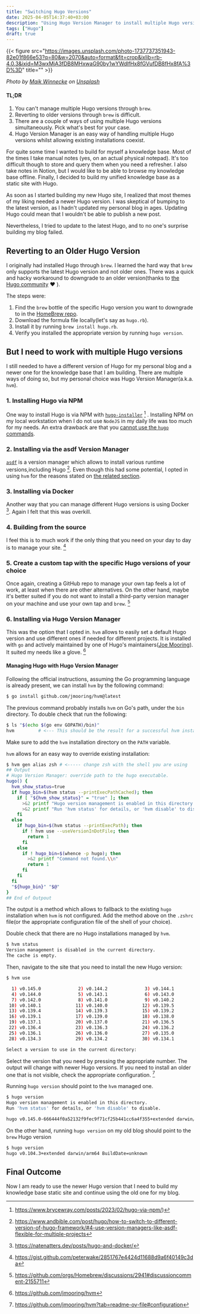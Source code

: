 ```yaml
---
title: "Switching Hugo Versions"
date: 2025-04-05T14:37:40+03:00
description: "Using Hugo Version Manager to install multiple Hugo versions on a single workstation"
tags: ["Hugo"]
draft: true
---
```


{{< figure src="https://images.unsplash.com/photo-1737737351943-82e01f866e53?q=80&w=2070&auto=format&fit=crop&ixlib=rb-4.0.3&ixid=M3wxMjA3fDB8MHxwaG90by1wYWdlfHx8fGVufDB8fHx8fA%3D%3D"  title="" >}}

*Photo by [Maik Winnecke](https://unsplash.com/@maik_wi?utm_content=creditCopyText&utm_medium=referral&utm_source=unsplash) on [Unsplash](https://unsplash.com/photos/a-laptop-computer-sitting-on-top-of-a-wooden-desk-JQyMJFh59xY?utm_content=creditCopyText&utm_medium=referral&utm_source=unsplash>)*


 #### TL;DR

 1. You can't manage multiple Hugo versions through `brew`.
 2. Reverting to older versions through `brew` is difficult.
 3. There are a couple of ways of using multiple Hugo versions simultaneously. Pick what's best for your case.
 4. Hugo Version Manager is an easy way of handling multiple Hugo versions whilst allowing existing installations coexist.  


For quite some time I wanted to build for myself a knowledge base. Most of the times I take manual notes (yes, on an actual physical notepad). It's too difficult though to store and query them when you need a refresher. I also take notes in Notion, but I would like to be able to browse my knowledge base offline. Finally, I decided to build my unified knowledge base as a static site with Hugo. 

As soon as I started building my new Hugo site, I realized that most themes of my liking needed a newer Hugo version. I was skeptical of bumping to the latest version, as I hadn't updated my personal blog in ages. Updating Hugo could mean that I wouldn't be able to publish a new post. 

Nevertheless, I tried to update to the latest Hugo, and to no one's surprise building my blog failed. 

## Reverting to an Older Hugo Version

I originally had installed Hugo through `brew`. I learned the hard way that `brew` only supports the latest Hugo version and not older ones. There was a quick and hacky workaround to downgrade to an older version(thanks to [the Hugo community](https://discourse.gohugo.io/t/switching-hugo-versions/38251/2) ❤️ ).

The steps were:
1. Find the `brew` bottle of the specific Hugo version you want to downgrade to in the [HomeBrew repo](https://github.com/Homebrew/homebrew-core).
2. Download the formula file locally(let's say as `hugo.rb`).
3. Install it by running `brew install hugo.rb`.
4. Verify you installed the appropriate version by running `hugo version`.

## But I need to work with multiple Hugo versions

I still needed to have a different version of Hugo for my personal blog and a newer one for the knowledge base that I am building. There are multiple ways of doing so, but my personal choice was Hugo Version Manager(a.k.a. `hvm`).

### 1. Installing Hugo via NPM

One way to install Hugo is via NPM with [`hugo-installer`](https://github.com/dominique-mueller/hugo-installer) [^1] . Installing NPM on my local workstation when I do not use `NodeJS` in my daily life was too much for my needs. An extra drawback are that you [cannot use the `hugo` commands](https://www.brycewray.com/posts/2023/02/hugo-via-npm/#any-sour-points).

### 2. Installing via the asdf Version Manager

[`asdf`](https://asdf-vm.com/) is a version manager which allows to install various runtime versions,including Hugo [^2]. Even though this had some potential, I opted in using `hvm` for the reasons stated on [the related section](#6-installing-via-hugo-version-manager).

### 3. Installing via Docker

Another way that you can manage different Hugo versions is using Docker [^3]. Again I felt that this was overkill.

### 4. Building from the source

I feel this is to much work if the only thing that you need on your day to day is to manage your site. [^4]

### 5. Create a custom tap with the specific Hugo versions of your choice

Once again, creating a GitHub repo to manage your own tap feels a lot of work, at least when there are other alternatives. On the other hand, maybe it's better suited if you do not want to install a third-party version manager on your machine and use your own tap and `brew`. [^5]

### 6. Installing via Hugo Version Manager

This was the option that I opted in. `hvm` allows to easily set a default Hugo version and use different ones if needed for different projects. It is installed with `go` and actively maintained by one of Hugo's maintainers([Joe Mooring](https://github.com/jmooring)). It suited my needs like a glove. [^6] 

#### Managing Hugo with Hugo Version Manager

Following the official instructions, assuming the Go programming language is already present, we can install `hvm` by the following command:

```bash
$ go install github.com/jmooring/hvm@latest
````

The previous command probably installs `hvm` on Go's path, under the `bin` directory. To double check that run the following:

```bash
$ ls "$(echo $(go env GOPATH)/bin)"
hvm         # <--- This should be the result for a successful hvm installation

```

Make sure to add the `hvm` installation directory on the `PATH` variable.

`hvm` allows for an easy way to override existing installation:

```bash
$ hvm gen alias zsh # <----- change zsh with the shell you are using
## Output 
# Hugo Version Manager: override path to the hugo executable.
hugo() {
  hvm_show_status=true
  if hugo_bin=$(hvm status --printExecPathCached); then
    if [ "${hvm_show_status}" = "true" ]; then
      >&2 printf "Hugo version management is enabled in this directory.\\n"
      >&2 printf "Run 'hvm status' for details, or 'hvm disable' to disable.\\n\\n"
    fi
  else
    if hugo_bin=$(hvm status --printExecPath); then
      if ! hvm use --useVersionInDotFile; then
        return 1
      fi
    else
      if ! hugo_bin=$(whence -p hugo); then
        >&2 printf "Command not found.\\n"
        return 1
      fi
    fi
  fi
  "${hugo_bin}" "$@"
}
## End of Outpout

```

The output is a method which allows to fallback to the existing `hugo` installation when  `hvm` is not configured. Add the method above on the `.zshrc` file(or the appropriate configuration file of the shell of your choice).

Double check that there are no Hugo installations managed by `hvm`.
```bash
$ hvm status
Version management is disabled in the current directory.
The cache is empty.
```
Then, navigate to the site that you need to install the new Hugo version:
```bash
$ hvm use

  1) v0.145.0              2) v0.144.2              3) v0.144.1            
  4) v0.144.0              5) v0.143.1              6) v0.143.0            
  7) v0.142.0              8) v0.141.0              9) v0.140.2            
 10) v0.140.1             11) v0.140.0             12) v0.139.5            
 13) v0.139.4             14) v0.139.3             15) v0.139.2            
 16) v0.139.1             17) v0.139.0             18) v0.138.0            
 19) v0.137.1             20) v0.137.0             21) v0.136.5            
 22) v0.136.4             23) v0.136.3             24) v0.136.2            
 25) v0.136.1             26) v0.136.0             27) v0.135.0            
 28) v0.134.3             29) v0.134.2             30) v0.134.1            

Select a version to use in the current directory: 
```

Select the version that you need by pressing the appropriate number. The output will change with newer Hugo versions. If you need to install an older one that is not visible, check the appropriate configuration. [^7]


Running `hugo version` should point to the `hvm` managed one.
```bash
$ hugo version
Hugo version management is enabled in this directory.
Run 'hvm status' for details, or 'hvm disable' to disable.

hugo v0.145.0-666444f0a52132f9fec9f71cf25b441cc6a4f355+extended darwin/arm64 BuildDate=2025-02-26T15:41:25Z VendorInfo=gohugoio
```

On the other hand, running `hugo version` on my old blog should point to the `brew` Hugo version
```bash
$ hugo version
hugo v0.104.3+extended darwin/arm64 BuildDate=unknown
```

## Final Outcome

Now I am ready to use the newer Hugo version that I need to build my knowledge base static site and continue using the old one for my blog.


[^1]: https://www.brycewray.com/posts/2023/02/hugo-via-npm/)
[^2]: https://www.andbible.com/post/hugo/how-to-switch-to-different-version-of-hugo-framework/#4-use-version-managers-like-asdf-flexible-for-multiple-projects
[^3]: https://natenatters.dev/posts/hugo-and-docker/
[^4]: https://gist.github.com/peterwake/2851767e4424d11688d9a6f40149c3da
[^5]: https://github.com/orgs/Homebrew/discussions/2941#discussioncomment-2155711
[^6]: https://github.com/jmooring/hvm
[^7]: https://github.com/jmooring/hvm?tab=readme-ov-file#configuration
